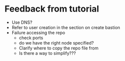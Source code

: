 # Feedback from tutorial

* Use DNS?
* Refer to user creation in the section on create bastion
* Failure accessing the repo
    * check ports
    * do we have the right node specified?
    * Clarify where to copy the repo file from
    * Is there a way to simplify???